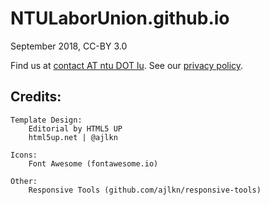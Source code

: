 # NTULaborUnion.github.io
September 2018, CC-BY 3.0

Find us at [contact AT ntu DOT lu](mailto:contact@ntu.lu).
See our [privacy policy](https://privacypolicies.com/privacy/view/4845ff9c52b4b2517ac1ca2441c61c62).

## Credits:

	Template Design:
		Editorial by HTML5 UP
		html5up.net | @ajlkn

	Icons:
		Font Awesome (fontawesome.io)

	Other:
		Responsive Tools (github.com/ajlkn/responsive-tools)